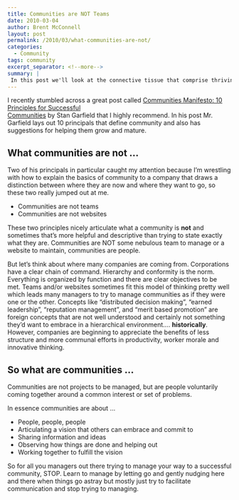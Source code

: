 ```yaml
---
title: Communities are NOT Teams
date: 2010-03-04
author: Brent McConnell
layout: post
permalink: /2010/03/what-communities-are-not/
categories:
  - Community 
tags: community
excerpt_separator: <!--more-->
summary: |
 In this post we'll look at the connective tissue that comprise thriving communities and how communities differ from teams or simple websites were people post.
---
```

I recently stumbled across a great post called [Communities Manifesto: 10 Principles for Successful                            
Communities](https://medium.com/@stangarfield/communities-manifesto-10-principles-for-successful-communities-8b0daa473234) by Stan Garfield that I highly recommend. In his post Mr. Garfield lays out 10 principals that define community and also has suggestions for helping them grow and mature.     
<!--more-->                                                                     

## What communities are not …

Two of his principals in particular caught my attention because I’m wrestling
with how to explain the basics of community to a company that draws a
distinction between where they are now and where they want to go, so these two
really jumped out at me.

* Communities are not teams
* Communities are not websites

These two principles nicely articulate what a community is __not__ and sometimes
that’s more helpful and descriptive than trying to state exactly what they are.
Communities are NOT some nebulous team to manage or a website to maintain,
communities are people.

But let’s think about where many companies are coming from. Corporations
have a clear chain of command.  Hierarchy and conformity is the norm.
Everything is organized by function and there are clear objectives to be met. Teams and/or
websites sometimes fit this model of thinking pretty well which leads many managers to
try to manage communities as if they were one or the other. Concepts like
“distributed decision making”, “earned leadership”, “reputation management”, and
“merit based promotion” are foreign concepts that are not well understood and
certainly not something they’d want to embrace in a hierarchical environment….
__historically__. However, companies are beginning to appreciate the benefits
of less structure and more communal efforts in productivity, worker morale and
innovative thinking.

## So what are communities …
Communities are not projects to be managed, but are people voluntarily coming
together around a common interest or set of problems.

In essence communities are about …
* People, people, people
* Articulating a vision that others can embrace and commit to
* Sharing information and ideas
* Observing how things are done and helping out
* Working together to fulfill the vision

So for all you managers out there trying to manage your way to a successful
community, STOP. Learn to manage by letting go and gently nudging here and there
when things go astray but mostly just try to facilitate communication and stop
trying to managing.
